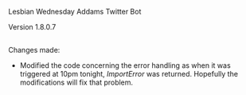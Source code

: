 Lesbian Wednesday Addams Twitter Bot

Version 1.8.0.7

##

Changes made:

* Modified the code concerning the error handling as when it was triggered at 10pm tonight, <i>ImportError</i> was returned. Hopefully the modifications will fix that problem.